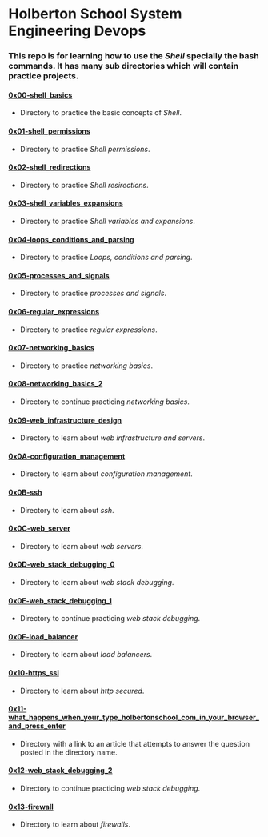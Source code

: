 # Holberton School System Engineering Devops
### This repo is for learning how to use the *Shell* specially the bash commands. It has many sub directories which will contain practice projects.

#### [0x00-shell_basics](./0x00-shell_basics)
* Directory to practice the basic concepts of _Shell_.

#### [0x01-shell_permissions](./0x01-shell_permissions)
* Directory to practice _Shell permissions_.

#### [0x02-shell_redirections](./0x02-shell_redirections)
* Directory to practice _Shell resirections_.

#### [0x03-shell_variables_expansions](./0x03-shell_variables_expansions)
* Directory to practice _Shell variables and expansions_.

#### [0x04-loops_conditions_and_parsing](./0x04-loops_conditions_and_parsing)
* Directory to practice _Loops, conditions and parsing_.

#### [0x05-processes_and_signals](./0x05-processes_and_signals)
* Directory to practice _processes and signals_.

#### [0x06-regular_expressions](./0x06-regular_expressions)
* Directory to practice _regular expressions_.

#### [0x07-networking_basics](./0x07-networking_basics)
* Directory to practice _networking basics_.

#### [0x08-networking_basics_2](./0x08-networking_basics_2)
* Directory to continue practicing _networking basics_.

#### [0x09-web_infrastructure_design](./0x09-web_infrastructure_design)
* Directory to learn about _web infrastructure and servers_.

#### [0x0A-configuration_management](./0x0A-configuration_management)
* Directory to learn about _configuration management_.

#### [0x0B-ssh](./0x0B-ssh)
* Directory to learn about _ssh_.

#### [0x0C-web_server](./0x0C-web_server)
* Directory to learn about _web servers_.

#### [0x0D-web_stack_debugging_0](./0x0D-web_stack_debugging_0)
* Directory to learn about _web stack debugging_.

#### [0x0E-web_stack_debugging_1](./0x0E-web_stack_debugging_1)
* Directory to continue practicing _web stack debugging_.

#### [0x0F-load_balancer](./0x0F-load_balancer)
* Directory to learn about _load balancers_.

#### [0x10-https_ssl](./0x10-https_ssl)
* Directory to learn about _http secured_.

#### [0x11-what_happens_when_your_type_holbertonschool_com_in_your_browser_and_press_enter](./0x11-what_happens_when_your_type_holbertonschool_com_in_your_browser_and_press_enter)
* Directory with a link to an article that attempts to answer the question posted in the directory name.

#### [0x12-web_stack_debugging_2](./0x12-web_stack_debugging_2)
* Directory to continue practicing _web stack debugging_.

#### [0x13-firewall](./0x13-firewall)
* Directory to learn about _firewalls_.
